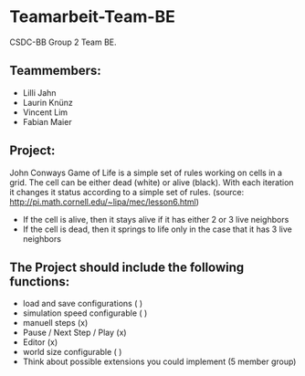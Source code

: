 # Teamarbeit-Team-BE
CSDC-BB Group 2 Team BE. 

## Teammembers:
 * Lilli Jahn 
 * Laurin Knünz 
 * Vincent Lim 
 * Fabian Maier

## Project:
John Conways Game of Life is a simple set of rules working on cells in a grid. The cell can be either dead (white) or alive (black). 
With each iteration it changes it status according to a simple set of rules. (source: http://pi.math.cornell.edu/~lipa/mec/lesson6.html)
 * If the cell is alive, then it stays alive if it has either 2 or 3 live neighbors
 * If the cell is dead, then it springs to life only in the case that it has 3 live neighbors

## The Project should include the following functions:
 * load and save configurations ( )
 * simulation speed configurable ( )
 * manuell steps (x)
 * Pause / Next Step / Play (x)
 * Editor (x)
 * world size configurable ( )
 * Think about possible extensions you could implement (5 member group)
 

